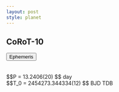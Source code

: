 ```yaml
---
layout: post
style: planet
---
```

<script src="../js/planets.js"></script>

## CoRoT-10

<!-- Tab links -->
<div class="tab">
<button class="tablinks" onclick="openCity(event, 'Ephemeris')">Ephemeris</button>
</div>

<!-- Tab content -->
<div id="Ephemeris" class="tabcontent" markdown="1">
<br/><br/>
$$P = 13.2406(20) $$ day <br/>
$$T_0 = 2454273.344334(12) $$ BJD TDB
<br/><br/>
<br/><br/>
</div>


